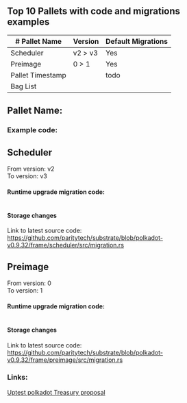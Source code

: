 ## Top 10 Pallets with code and migrations examples



| # Pallet Name         | Version     | Default Migrations |     
|-----------------------|-------------|------------|   
| Scheduler             | v2 > v3        | Yes       |      
| Preimage              | 0 > 1        | Yes       |    
| Pallet Timestamp      |             | todo       |   
| Bag List              | | |   


## Pallet Name: 
### Example code:


## Scheduler    
From version: v2   
To version: v3   

#### Runtime upgrade migration code:  
```rust

```

#### Storage changes



Link to latest source code: 
https://github.com/paritytech/substrate/blob/polkadot-v0.9.32/frame/scheduler/src/migration.rs  





## Preimage   
From version: 0   
To version: 1    

#### Runtime upgrade migration code:
```rust

```

#### Storage changes



Link to latest source code:
https://github.com/paritytech/substrate/blob/polkadot-v0.9.32/frame/preimage/src/migration.rs   


### Links:   
[Uptest polkadot Treasury proposal](https://docs.google.com/document/d/1dJ43Bl3jYJ7LDA96_Hskyelqf9K2Zw4qJvdD53w6TwE/edit?usp=sharing)
